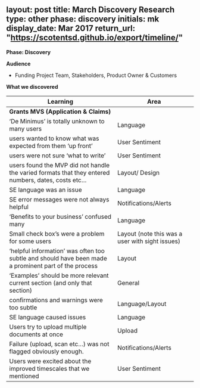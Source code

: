 layout: post
title: March Discovery Research
type: other
phase: discovery
initials: mk
display_date: Mar 2017
return_url: "https://scotentsd.github.io/export/timeline/"
---

**Phase: Discovery**

**Audience**
- Funding Project Team, Stakeholders, Product Owner & Customers

**What we discovered**


Learning | Area
--- | ---
**Grants MVS (Application & Claims)** | 	
‘De Minimus’ is totally unknown to many users	| Language
users wanted to know what was expected from them ‘up front’	| User Sentiment
users were not sure ‘what to write’	| User Sentiment
users found the MVP did not handle the varied formats that they entered numbers, dates, costs etc…	| Layout/ Design
SE language was an issue	| Language
SE error messages were not always helpful	| Notifications/Alerts
‘Benefits to your business’ confused many	| Language
Small check box’s were a problem for some users	| Layout (note this was a user with sight issues)
‘helpful information’ was often too subtle and should have been made a prominent part of the process	| Layout
‘Examples’ should be more relevant current section (and only that section)	| General
confirmations and warnings were too subtle	| Language/Layout
SE language caused issues	| Language
Users try to upload multiple documents at once	| Upload
Failure (upload, scan etc…) was not flagged obviously enough.	| Notifications/Alerts
Users were excited about the improved timescales that we mentioned	| User Sentiment





<!--more-->
